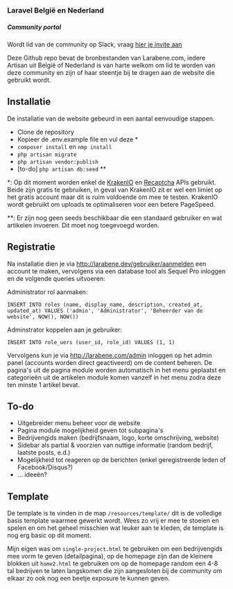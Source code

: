 ### Laravel Belgi&euml; en Nederland
##### Community portal

Wordt lid van de community op Slack, vraag [hier je invite aan](https://larabene.signup.team/)

Deze Github repo bevat de bronbestanden van Larabene.com, iedere Artisan uit Belgi&euml; of Nederland 
is van harte welkom om lid te worden van deze community en zijn of haar steentje bij te dragen aan de
website die gebruikt wordt.

## Installatie

De installatie van de website gebeurd in een aantal eenvoudige stappen.

- Clone de repository
- Kopieer de .env.example file en vul deze *
- `composer install` en `nmp install` 
- `php artisan migrate`
- `php artisan vendor:publish` 
- [to-do] `php artisan db:seed` **

*: Op dit moment worden enkel de [KrakenIO](https://kraken.io/) en [Recaptcha](https://www.google.com/recaptcha/intro/invisible.html) APIs gebruikt.
Beide zijn gratis te gebruiken, in geval van KrakenIO zit er wel een limiet op het gratis account maar dit is ruim voldoende om mee te testen. KrakenIO
wordt gebruikt om uploads te optimaliseren voor een betere PageSpeed.

**: Er zijn nog geen seeds beschikbaar die een standaard gebruiker en wat artikelen invoeren. Dit moet nog toegevoegd
worden. 

## Registratie

Na installatie dien je via http://larabene.dev/gebruiker/aanmelden een account te maken, vervolgens via een
database tool als Sequel Pro inloggen en de volgende queries uitvoeren:

Administrator rol aanmaken:
```
INSERT INTO roles (name, display_name, description, created_at, updated_at) VALUES ('admin', 'Administrator', 'Beheerder van de website', NOW(), NOW())
```

Adminstrator koppelen aan je gebruiker:
```
INSERT INTO role_uers (user_id, role_id) VALUES (1, 1)
```

Vervolgens kun je via http://larabene.com/admin inloggen op het admin panel (accounts worden direct geactiveerd) om
de content beheren. De pagina's uit de pagina module worden automatisch in het menu geplaatst en categorie&euml;n uit
de artikelen module komen vanzelf in het menu zodra deze ten minste 1 artikel bevat.

## To-do

- Uitgebreider menu beheer voor de website
- Pagina module mogelijkheid geven tot subpagina's
- Bedrijvengids maken (bedrijfsnaam, logo, korte omschrijving, website)
- Sidebar als partial & voorzien van nuttige informatie (random bedrijf, laatste posts, e.d.)
- Mogelijkheid tot reageren op de berichten (enkel geregistreerde leden of Facebook/Disqus?)
- ... idee&euml;n?

## Template

De template is te vinden in de map `/resources/template/` dit is de volledige basis template waarmee gewerkt wordt.
Wees zo vrij er mee te stoeien en spelen en om het geheel misschien wat leuker aan te kleden, de template is nog erg
basic op dit moment.

Mijn eigen was om `single-project.html` te gebruiken om een bedrijvengids mee vorm te geven (detailpagina), op de
homepage zijn dan de kleinere blokken uit `home2.html`  te gebruiken om op de homepage random een 4-8 tal bedrijven
te laten langskomen die zijn aangesloten bij de community om elkaar zo ook nog een beetje exposure te kunnen geven.
